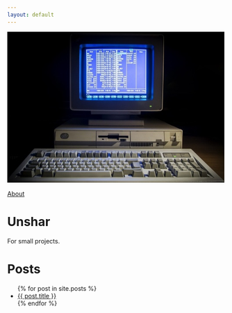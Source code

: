 ```yaml
---
layout: default
---
```


![PC](./assets/images/ibm_ps2_30_small.jpg)


[About](./about)

# Unshar

For small projects.



# Posts

<ul>
  {% for post in site.posts %}
    <li>
      <a href="{{ post.url }}">{{ post.title }}</a>
    </li>
  {% endfor %}
</ul>

